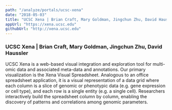 ```yaml
---
path: "/analyze/portals/ucsc-xena"
date: "2018-05-03"
title: "UCSC Xena | Brian Craft, Mary Goldman, Jingchun Zhu, David Haussler"
appUrl: "https://xena.ucsc.edu"
githubUrl: "http://xena.ucsc.edu"
---
```


### UCSC Xena | Brian Craft, Mary Goldman, Jingchun Zhu, David Haussler

UCSC Xena is a web-based visual integration and exploration tool for multi-omic data and associated meta-data and annotations. Our primary visualization is the Xena Visual Spreadsheet. Analogous to an office spreadsheet application, it is a visual representation of a data grid where each column is a slice of genomic or phenotypic data (e.g. gene expression or cell type), and each row is a single entity (e.g. a single cell). Researchers interactively build the spreadsheet column by column, enabling the discovery of patterns and correlations among genomic parameters.
